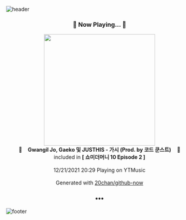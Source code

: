 ![header](https://capsule-render.vercel.app/api?type=wave&height=170&section=header&text=Hi.%20I'm%20SHIFT&fontColor=090707&fontAlignX=45&fontAlignY=65&fontSize=100)

<h3 align="center">🎵 Now Playing... 🎵</h3>
<p align="center">
  <a href="https://music.youtube.com/watch?v=ncz51z9TKBI">
    <img width="300" src="https://lh3.googleusercontent.com/YZ-Pjsjb_YLX2JICWfjYgaasBDRq8udbWak2JHEqjT_WLQSGXzTrVJGdMC-_KBSizFhpznCHhTBHyvEo">
  </a>
  <br>
  🎵&nbsp&nbsp&nbsp <b>Gwangil Jo, Gaeko 및 JUSTHIS - 가시 (Prod. by 코드 쿤스트)</b> &nbsp&nbsp&nbsp🎵
  <br>
  included in <b>[ 쇼미더머니 10 Episode 2 ]</b>
  
  <br />
  <br />
  12/21/2021 20:29 Playing on YTMusic
  <br />
  <br />
  Generated with <a href="https://github.com/20chan/github-now">20chan/github-now</a>
</p>

<h3 align="center">•••</h3>

![footer](https://capsule-render.vercel.app/api?type=wave&height=150&section=footer)
